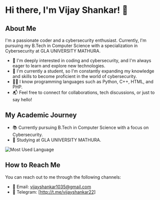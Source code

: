 <!-- Vijay Shankar -->
# Hi there, I'm Vijay Shankar! 👋

## About Me
I'm a passionate coder and a cybersecurity enthusiast. Currently, I'm pursuing my B.Tech in Computer Science with a specialization in Cybersecurity at GLA UNIVERSITY MATHURA.

- 👀 I'm deeply interested in coding and cybersecurity, and I'm always eager to learn and explore new technologies.
- 🌱 I'm currently a student, so I'm constantly expanding my knowledge and skills to become proficient in the world of cybersecurity.
- 👨‍💻 I know  programming languages such as Python, C++, HTML, and PHP.
- 📬 Feel free to connect for collaborations, tech discussions, or just to say hello! 
## My Academic Journey
- 📚 Currently pursuing B.Tech in Computer Science with a focus on Cybersecurity.
- 🏫 Studying at GLA UNIVERSITY MATHURA.

![Most Used Language](https://github-readme-stats.vercel.app/api/top-langs/?username=vijayshankar22)

  
## How to Reach Me
You can reach out to me through the following channels:

- 📧 Email: vijayshankar1035@gmail.com
- 📱 Telegram: [http://t.me/vijayshankar22]
